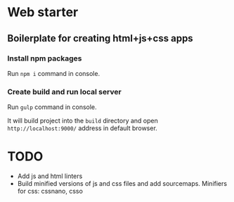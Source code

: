 # Web starter
## Boilerplate for creating html+js+css apps

### Install npm packages
Run `npm i` command in console.

### Create build and run local server
Run `gulp` command in console.

It will build project into the `build` directory and open `http://localhost:9000/` address in default browser.
# TODO
- Add js and html linters
- Build minified versions of js and css files and add sourcemaps. Minifiers for css: cssnano, csso
